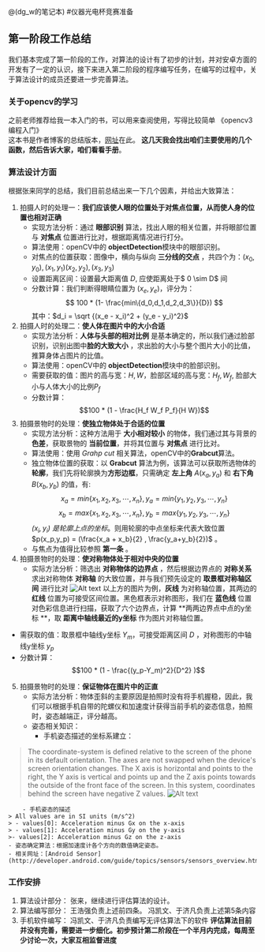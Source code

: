 @(dg_w的笔记本)
#仪器光电杯竞赛准备
## 第一阶段工作总结
我们基本完成了第一阶段的工作，对算法的设计有了初步的计划，并对安卓方面的开发有了一定的认识，接下来进入第二阶段的程序编写任务，在编写的过程中，关于算法设计的成员还要进一步完善算法。

### 关于opencv的学习
之前老师推荐给我一本入门的书，可以用来查阅使用，写得比较简单 《opencv3编程入门》  
这本书是作者博客的总结版本，[网址](http://blog.csdn.net/poem_qianmo)在此。
**这几天我会找出咱们主要使用的几个函数，然后告诉大家，咱们看看手册**。
### 算法设计方面
根据张来同学的总结，我们目前总结出来一下几个因素，并给出大致算法：
1.  拍摄人时的处理一：**我们应该使人眼的位置处于对焦点位置，从而使人身的位置也相对正确**
	- 实现方法分析：通过 **眼部识别**  算法，找出人眼的相关位置，并将眼部位置与 **对焦点** 位置进行比对，根据距离情况进行打分。
	- 算法使用：openCV中的 **objectDetection**模块中的眼部识别。
	- 对焦点的位置获取：图像中，横向与纵向 **三分线的交点** ，共四个为：$(x_0,y_0),(x_1,y_1)(x_2,y_2),(x_3,y_3)$
	- 设置距离区间：设置最大距离值 $D$, 应使距离处于$ 0 \sim D$ 间
	- 分数计算：我们判断得眼睛位置为 $(x_e,y_e)$，评分为：$$ 100 * (1- \frac{min\{d_0,d_1,d_2,d_3\}}{D}) $$ 其中：$d_i = \sqrt {(x_e - x_i)^2 + (y_e - y_i)^2}$
2. 拍摄人时的处理二：**使人体在图片中的大小合适**
	- 实现方法分析：**人体与头部的相对比例** 是基本确定的，所以我们通过脸部识别，识别出图中**脸的大致大小** ，求出脸的大小与整个图片大小的比值，推算身体占图片的比值。
	- 算法使用：openCV中的 **objectDetection**模块中的脸部识别。
	- 需要获取的值：图片的高与宽：$H,W$，脸部区域的高与宽：$H_f,W_f$, 脸部大小与人体大小的比例$P_f$
	- 分数计算：$$100 * (1 - \frac{H_f W_f P_f}{H W})$$
3.  拍摄景物时的处理：**使独立物体处于合适的位置**
	- 实现方法分析：这种方法用于 **大小相对较小** 的物体，我们通过其与背景的 **色差**，获取景物的 **当前位置**，并将其位置与 **对焦点** 进行比对。
	- 算法使用：使用 *Grahp cut* 相关算法，openCV中的**Grabcut**算法。
	- 独立物体位置的获取：以 **Grabcut** 算法为例，该算法可以获取所选物体的**轮廓**，我们先将轮廓换为**方形边框**，只需确定 **左上角** $A(x_a,y_a)$ 和 **右下角** $B(x_b,y_b)$ 的值，有:$$x_a = min\{x_1,x_2,x_3,\cdots,x_n\},y_a = min\{y_1,y_2,y_3,\cdots,y_n\}$$ $$x_b = max\{x_1,x_2,x_3,\cdots,x_n\},y_b = max\{y_1,y_2,y_3,\cdots,y_n\}$$*$(x_i,y_i)$ 是轮廓上点的坐标*。则用轮廓的中点坐标来代表大致位置 $p(x_p,y_p) = (\frac{x_a + x_b}{2} , \frac{y_a+y_b}{2})$ 。
	- 与焦点为值得比较参照 **第一条** 。
4. 拍摄景物时的处理：**使对称物体处于相对中央的位置**
	- 实际方法分析：筛选出 **对称物体的边界点** ，然后根据边界点的 **对称关系** 求出对称物体 **对称轴** 的大致位置，并与我们预先设定的 **取景框对称轴区间** 进行比对
	 ![Alt text](./样例图片.png)
	 以上方的图片为例，**灰线** 为对称轴位置，其两边的 **红线** 位置为可接受区间位置。黑色框表示对称图形，我们在 **蓝色线** 位置对色彩信息进行扫描，获取了六个边界点，计算 **两两边界点中点的y坐标 **，取 **距离中轴线最近的y坐标** 作为图片对称轴位置。
- 需获取的值：取景框中轴线y坐标 $Y_m$，可接受距离区间 $D$ ，对称图形的中轴线y坐标 $y_p$
- 分数计算：$$100 * (1 - \frac{(y_p-Y_m)^2}{D^2} )$$
5. 拍摄景物时的处理：**保证物体在图片中的正直**
	- 实际方法分析：物体歪斜的主要原因是拍照时没有将手机握稳，因此，我们可以根据手机自带的陀螺仪和加速度计获得当前手机的姿态信息，拍照时，姿态越端正，评分越高。
	- 姿态相关知识：
		- 手机姿态描述的坐标系建立：		
> The coordinate-system is defined relative to the screen of the phone in its default orientation. The axes are not swapped when the device's screen orientation changes.
> The X axis is horizontal and points to the right, the Y axis is vertical and points up and the Z axis points towards the outside of the front face of the screen. In this system, coordinates behind the screen have negative Z values.
>  ![Alt text](./axis_device.png)

		- 手机姿态的描述
	> All values are in SI units (m/s^2)
	> - values[0]: Acceleration minus Gx on the x-axis
	> - values[1]: Acceleration minus Gy on the y-axis
	>- values[2]: Acceleration minus Gz on the z-axis
	- 姿态确定算法：根据加速度计各个方向的数值确定姿态。
	- 相关网址：[Android Sensor](http://developer.android.com/guide/topics/sensors/sensors_overview.html)

### 工作安排
1. 算法设计部分：
张来，继续进行评估算法的设计。
2. 算法编写部分：
王浩强负责上述前四条。
冯凯文、于济凡负责上述第5条内容
3. 手机软件编写：
冯凯文、于济凡负责编写无评估算法下的软件
**评估算法目前并没有完善，需要进一步细化。初步预计第二阶段在一个半月内完成，每周至少讨论一次，大家互相监督进度**
